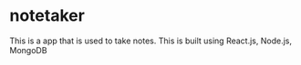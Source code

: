 # notetaker
This is a app that is used to take notes. This is built using React.js, Node.js, MongoDB
